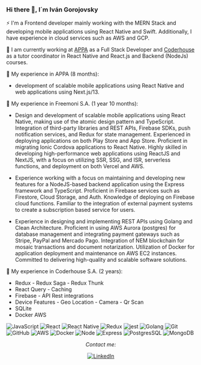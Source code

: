 ### Hi there 👋, I´m Iván Gorojovsky

⚡ I'm a Frontend developer mainly working with the MERN Stack and developing mobile applications using React Native and Swift. Additionally, I have experience in cloud services such as AWS and GCP.

🔭 I am currently working at [APPA](https://www.linkedin.com/company/appa-arg/) as a Full Stack Developer and [Coderhouse](https://www.linkedin.com/school/coderhouse// "Coderhouse") as a tutor coordinator in React Native and React.js and Backend (NodeJs) courses.

🌱 My experience in APPA (8 months):

- development of scalable mobile applications using React Native and web applications using Next.js/13. 

🌱 My experience in Freemoni S.A. (1 year 10 months):

  - Design and development of scalable mobile applications using React Native, making use of the atomic design pattern and TypeScript. Integration of   third-party libraries and REST APIs, Firebase SDKs, push notification services, and Redux for state management. Experienced in deploying applications on both Play Store and App Store. Proficient in migrating Ionic Cordova applications to React Native. Highly skilled in developing high-performance web applications using ReactJS and NextJS, with a focus on utilizing SSR, SSG, and ISR, serverless functions, and deployment on both Vercel and AWS.
  
  - Experience working with a focus on maintaining and developing new features for a NodeJS-based backend application using the Express framework and TypeScript. Proficient in Firebase services such as Firestore, Cloud Storage, and Auth. Knowledge of deploying on Firebase cloud functions. Familiar to the integration of external payment systems to create a subscription based service for users.
  
  - Experience in designing and implementing REST APIs using Golang and Clean Architecture. Proficient in using AWS Aurora (postgres) for database management and integrating payment gateways such as Stripe, PayPal and Mercado Pago. Integration of NEM blockchain for mosaic transactions and document notarization. Utilization of Docker for application deployment and maintenance on AWS EC2 instances. Committed to delivering high-quality and scalable software solutions.
  
 
🌱 My experience in Coderhouse S.A. (2 years):

- Redux - Redux Saga - Redux Thunk
- React Query - Caching
- Firebase - API Rest integrations
- Device Features - Geo Location - Camera - Qr Scan 
- SQLite
- Docker AWS 

![JavaScript](https://img.shields.io/badge/-JavaScript-%23F7DF1C?style=flat-square&logo=javascript&logoColor=000000&labelColor=%23F7DF1C&color=%23FFCE5A)
![React](https://img.shields.io/badge/-React-61DAFB?style=flat-square&logo=react&logoColor=ffffff)
![React Native](https://img.shields.io/badge/React_Native-282C34?logo=react&logoColor=61DAFB)
![Redux](https://img.shields.io/badge/-Redux-%23764ABC)
![jest](https://img.shields.io/badge/-jest-%23b73c0e)
![Golang](https://img.shields.io/badge/-Golang-blue)
![Git](https://img.shields.io/badge/-Git-%23F05032?style=flat-square&logo=git&logoColor=%23ffffff)
![GitHub](https://img.shields.io/badge/-GitHub-181717?style=flat-square&logo=github)
![AWS](https://img.shields.io/badge/-AWS-yellow)
![Docker](https://img.shields.io/badge/-Docker-blue)
![Node](https://img.shields.io/badge/-Node-brightgreen)
![Express](https://img.shields.io/badge/-Express-brightgreen)
![PostgresSQL](https://img.shields.io/badge/-PostgresSQL-red)
![MongoDB](https://img.shields.io/badge/-MongoDB-brightgreen)

<div align="center">

<i>Contact me:</i><br>

<a href="https://www.linkedin.com/in/iv%C3%A1n-gorojovsky-84577b184/" target="_blank"><img src="https://img.shields.io/badge/LinkedIn-%230077B5.svg?&style=flat-square&logo=linkedin&logoColor=white" alt="LinkedIn"></a>


</div>

